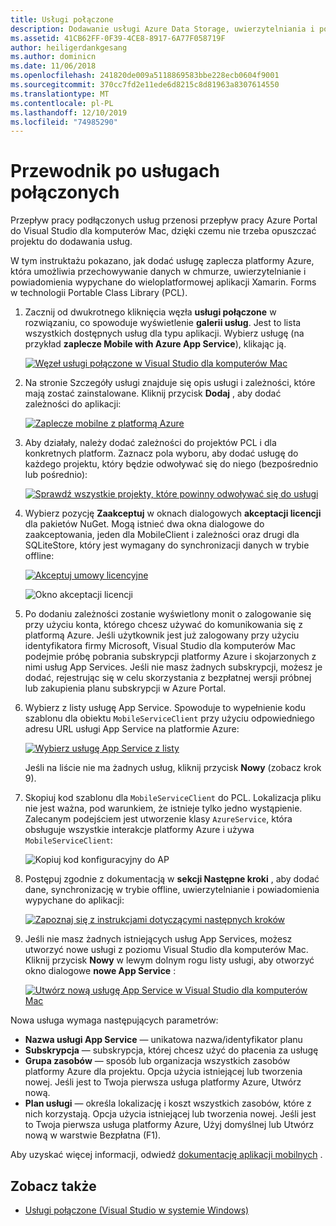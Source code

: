 ```yaml
---
title: Usługi połączone
description: Dodawanie usługi Azure Data Storage, uwierzytelniania i powiadomień wypychanych do aplikacji mobilnych z poziomu Visual Studio dla komputerów Mac
ms.assetid: 41CB62FF-0F39-4CE8-8917-6A77F058719F
author: heiligerdankgesang
ms.author: dominicn
ms.date: 11/06/2018
ms.openlocfilehash: 241820de009a5118869583bbe228ecb0604f9001
ms.sourcegitcommit: 370cc7fd2e11ede6d8215c8d81963a8307614550
ms.translationtype: MT
ms.contentlocale: pl-PL
ms.lasthandoff: 12/10/2019
ms.locfileid: "74985290"
---
```

# <a name="connected-services-walkthrough"></a>Przewodnik po usługach połączonych

Przepływ pracy podłączonych usług przenosi przepływ pracy Azure Portal do Visual Studio dla komputerów Mac, dzięki czemu nie trzeba opuszczać projektu do dodawania usług.

W tym instruktażu pokazano, jak dodać usługę zaplecza platformy Azure, która umożliwia przechowywanie danych w chmurze, uwierzytelnianie i powiadomienia wypychane do wieloplatformowej aplikacji Xamarin. Forms w technologii Portable Class Library (PCL).

1. Zacznij od dwukrotnego kliknięcia węzła **usługi połączone** w rozwiązaniu, co spowoduje wyświetlenie **galerii usług**.
  Jest to lista wszystkich dostępnych usług dla typu aplikacji. Wybierz usługę (na przykład **zaplecze Mobile with Azure App Service**), klikając ją.

    [![Węzeł usługi połączone w Visual Studio dla komputerów Mac](media/connected-services-image001-sml.png "Węzeł usługi połączone w Visual Studio dla komputerów Mac")](media/connected-services-image001.png#lightbox)

2. Na stronie Szczegóły usługi znajduje się opis usługi i zależności, które mają zostać zainstalowane.
  Kliknij przycisk **Dodaj** , aby dodać zależności do aplikacji:

    [![Zaplecze mobilne z platformą Azure](media/connected-services-image002-sml.png "Zaplecze mobilne z platformą Azure")](media/connected-services-image002.png#lightbox)

3. Aby działały, należy dodać zależności do projektów PCL i dla konkretnych platform.
  Zaznacz pola wyboru, aby dodać usługę do każdego projektu, który będzie odwoływać się do niego (bezpośrednio lub pośrednio):

    [![Sprawdź wszystkie projekty, które powinny odwoływać się do usługi](media/connected-services-image003-sml.png "Sprawdź wszystkie projekty, które powinny odwoływać się do usługi")](media/connected-services-image003.png#lightbox)

4. Wybierz pozycję **Zaakceptuj** w oknach dialogowych **akceptacji licencji** dla pakietów NuGet.
  Mogą istnieć dwa okna dialogowe do zaakceptowania, jeden dla MobileClient i zależności oraz drugi dla SQLiteStore, który jest wymagany do synchronizacji danych w trybie offline:

    [![Akceptuj umowy licencyjne](media/connected-services-image004-sml.png "Akceptuj umowy licencyjne")](media/connected-services-image004.png#lightbox)

    ![Okno akceptacji licencji](media/connected-services-image005.png "Okno akceptacji licencji")

5. Po dodaniu zależności zostanie wyświetlony monit o zalogowanie się przy użyciu konta, którego chcesz używać do komunikowania się z platformą Azure.
  Jeśli użytkownik jest już zalogowany przy użyciu identyfikatora firmy Microsoft, Visual Studio dla komputerów Mac podejmie próbę pobrania subskrypcji platformy Azure i skojarzonych z nimi usług App Services. Jeśli nie masz żadnych subskrypcji, możesz je dodać, rejestrując się w celu skorzystania z bezpłatnej wersji próbnej lub zakupienia planu subskrypcji w Azure Portal.

6. Wybierz z listy usługę App Service. Spowoduje to wypełnienie kodu szablonu dla obiektu `MobileServiceClient` przy użyciu odpowiedniego adresu URL usługi App Service na platformie Azure:

    [![Wybierz usługę App Service z listy](media/connected-services-image006-sml.png "Wybierz usługę App Service z listy")](media/connected-services-image006.png#lightbox)

    Jeśli na liście nie ma żadnych usług, kliknij przycisk **Nowy** (zobacz krok 9).

7. Skopiuj kod szablonu dla `MobileServiceClient` do PCL. Lokalizacja pliku nie jest ważna, pod warunkiem, że istnieje tylko jedno wystąpienie.
  Zalecanym podejściem jest utworzenie klasy `AzureService`, która obsługuje wszystkie interakcje platformy Azure i używa `MobileServiceClient`:

    ![Kopiuj kod konfiguracyjny do AP](media/connected-services-image007.png "Kopiuj kod konfiguracji do aplikacji")

8. Postępuj zgodnie z dokumentacją w **sekcji Następne kroki** , aby dodać dane, synchronizację w trybie offline, uwierzytelnianie i powiadomienia wypychane do aplikacji:

    [![Zapoznaj się z instrukcjami dotyczącymi następnych kroków](media/connected-services-image008-sml.png "Zapoznaj się z instrukcjami dotyczącymi następnych kroków")](media/connected-services-image008.png#lightbox)

9. Jeśli nie masz żadnych istniejących usług App Services, możesz utworzyć nowe usługi z poziomu Visual Studio dla komputerów Mac.
  Kliknij przycisk **Nowy** w lewym dolnym rogu listy usługi, aby otworzyć okno dialogowe **nowe App Service** :

    [![Utwórz nową usługę App Service w Visual Studio dla komputerów Mac](media/connected-services-image009-sml.png "Utwórz nową usługę App Service w Visual Studio dla komputerów Mac")](media/connected-services-image009.png#lightbox)

Nowa usługa wymaga następujących parametrów:

- **Nazwa usługi App Service** — unikatowa nazwa/identyfikator planu
- **Subskrypcja** — subskrypcja, której chcesz użyć do płacenia za usługę
- **Grupa zasobów** — sposób lub organizacja wszystkich zasobów platformy Azure dla projektu. Opcja użycia istniejącej lub tworzenia nowej. Jeśli jest to Twoja pierwsza usługa platformy Azure, Utwórz nową.
- **Plan usługi** — określa lokalizację i koszt wszystkich zasobów, które z nich korzystają. Opcja użycia istniejącej lub tworzenia nowej. Jeśli jest to Twoja pierwsza usługa platformy Azure, Użyj domyślnej lub Utwórz nową w warstwie Bezpłatna (F1).

Aby uzyskać więcej informacji, odwiedź [dokumentację aplikacji mobilnych](/azure/app-service-mobile/) .

## <a name="see-also"></a>Zobacz także

- [Usługi połączone (Visual Studio w systemie Windows)](/visualstudio/azure/vs-azure-tools-connected-services-storage)
